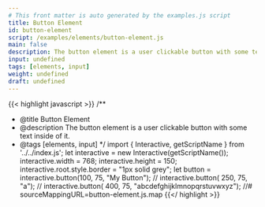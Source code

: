 ```yaml
---
# This front matter is auto generated by the examples.js script
title: Button Element
id: button-element
script: /examples/elements/button-element.js
main: false
description: The button element is a user clickable button with some text inside of it.
input: undefined
tags: [elements, input]
weight: undefined
draft: undefined
---
```


{{< highlight javascript >}}
/**
* @title Button Element
* @description The button element is a user clickable button with some text inside of it.
* @tags [elements, input]
*/
import { Interactive, getScriptName } from '../../index.js';
let interactive = new Interactive(getScriptName());
interactive.width = 768;
interactive.height = 150;
interactive.root.style.border = "1px solid grey";
let button = interactive.button(100, 75, "My Button");
// interactive.button( 250, 75, "a");
// interactive.button( 400, 75, "abcdefghijklmnopqrstuvwxyz");
//# sourceMappingURL=button-element.js.map
{{</ highlight >}}

